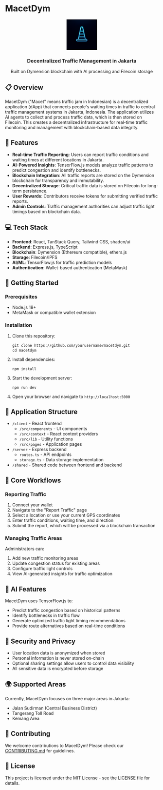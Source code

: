 # MacetDym

<div align="center">
  <img src="generated-icon.png" alt="MacetDym Logo" width="100" />
  <h3>Decentralized Traffic Management in Jakarta</h3>
  <p>Built on Dymension blockchain with AI processing and Filecoin storage</p>
</div>

## 📋 Overview

MacetDym ("Macet" means traffic jam in Indonesian) is a decentralized application (dApp) that connects people's waiting times in traffic to central traffic management systems in Jakarta, Indonesia. The application utilizes AI agents to collect and process traffic data, which is then stored on Filecoin. This creates a decentralized infrastructure for real-time traffic monitoring and management with blockchain-based data integrity.

## 🌟 Features

- **Real-time Traffic Reporting**: Users can report traffic conditions and waiting times at different locations in Jakarta.
- **AI-Powered Insights**: TensorFlow.js models analyze traffic patterns to predict congestion and identify bottlenecks.
- **Blockchain Integration**: All traffic reports are stored on the Dymension blockchain for transparency and immutability.
- **Decentralized Storage**: Critical traffic data is stored on Filecoin for long-term persistence.
- **User Rewards**: Contributors receive tokens for submitting verified traffic reports.
- **Admin Controls**: Traffic management authorities can adjust traffic light timings based on blockchain data.

## 💻 Tech Stack

- **Frontend**: React, TanStack Query, Tailwind CSS, shadcn/ui
- **Backend**: Express.js, TypeScript
- **Blockchain**: Dymension (Ethereum compatible), ethers.js
- **Storage**: Filecoin/IPFS
- **AI/ML**: TensorFlow.js for traffic prediction models
- **Authentication**: Wallet-based authentication (MetaMask)

## 🚀 Getting Started

### Prerequisites

- Node.js 18+
- MetaMask or compatible wallet extension

### Installation

1. Clone this repository:
   ```
   git clone https://github.com/yourusername/macetdym.git
   cd macetdym
   ```

2. Install dependencies:
   ```
   npm install
   ```

3. Start the development server:
   ```
   npm run dev
   ```

4. Open your browser and navigate to `http://localhost:5000`

## 📱 Application Structure

- `/client` - React frontend
  - `/src/components` - UI components
  - `/src/context` - React context providers
  - `/src/lib` - Utility functions
  - `/src/pages` - Application pages
- `/server` - Express backend
  - `routes.ts` - API endpoints
  - `storage.ts` - Data storage implementation
- `/shared` - Shared code between frontend and backend

## 🔄 Core Workflows

### Reporting Traffic

1. Connect your wallet
2. Navigate to the "Report Traffic" page
3. Select a location or use your current GPS coordinates
4. Enter traffic conditions, waiting time, and direction
5. Submit the report, which will be processed via a blockchain transaction

### Managing Traffic Areas

Administrators can:
1. Add new traffic monitoring areas
2. Update congestion status for existing areas
3. Configure traffic light controls
4. View AI-generated insights for traffic optimization

## 🧠 AI Features

MacetDym uses TensorFlow.js to:
- Predict traffic congestion based on historical patterns
- Identify bottlenecks in traffic flow
- Generate optimized traffic light timing recommendations
- Provide route alternatives based on real-time conditions

## 🔐 Security and Privacy

- User location data is anonymized when stored
- Personal information is never stored on-chain
- Optional sharing settings allow users to control data visibility
- All sensitive data is encrypted before storage

## 🌍 Supported Areas

Currently, MacetDym focuses on three major areas in Jakarta:
- Jalan Sudirman (Central Business District)
- Tangerang Toll Road
- Kemang Area

## 🤝 Contributing

We welcome contributions to MacetDym! Please check our [CONTRIBUTING.md](./CONTRIBUTING.md) for guidelines.

## 📄 License

This project is licensed under the MIT License - see the [LICENSE](./LICENSE) file for details.

